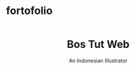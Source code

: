 # fortofolio
<div id="banner">
	<header id="logo">
		<img src="img/logo2x.png" alt="">
		<h1>Bos Tut Web</h1>
		<span id="jobdesc">
			An Indonesian Illustrator
		</span>
	</header>
	<div id="overlay"></div>
</div>
